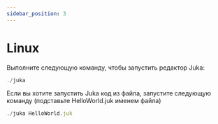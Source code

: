 ```yaml
---
sidebar_position: 3
---
```


# Linux

Выполните следующую команду, чтобы запустить редактор Juka:

```jsx
./juka
```

Если вы хотите запустить Juka код из файла, запустите следующую команду (подставьте HelloWorld.juk именем файла)

```jsx
./juka HelloWorld.juk
```
